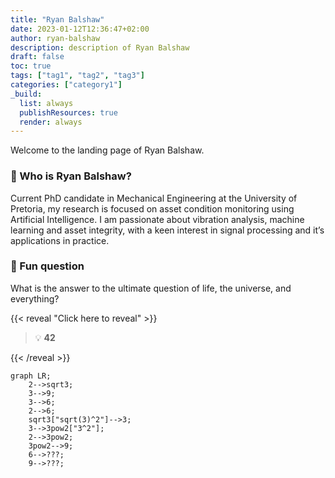 ```yaml
---
title: "Ryan Balshaw"
date: 2023-01-12T12:36:47+02:00
author: ryan-balshaw
description: description of Ryan Balshaw
draft: false
toc: true
tags: ["tag1", "tag2", "tag3"]
categories: ["category1"]
_build:
  list: always
  publishResources: true
  render: always
---
```

Welcome to the landing page of Ryan Balshaw.

### :chicken: Who is Ryan Balshaw?

Current PhD candidate in Mechanical Engineering at the University of Pretoria, my research is focused on asset condition monitoring using Artificial Intelligence. I am passionate about vibration analysis, machine learning and asset integrity, with a keen interest in signal processing and it’s applications in practice.

### :purple_heart: Fun question

What is the answer to the ultimate question of life, the universe, and everything? 

{{< reveal "Click here to reveal" >}}

> :bulb: **42**

{{< /reveal >}}

```mermaid
graph LR;
    2-->sqrt3;
    3-->9;
    3-->6;
    2-->6;
    sqrt3["sqrt(3)^2"]-->3;
    3-->3pow2["3^2"];
    2-->3pow2;
    3pow2-->9;
    6-->???;
    9-->???;
```
